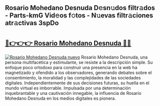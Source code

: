 ## Rosario Mohedano Desnuda D𝚎sn𝚞dos filtr𝚊dos - Parts-kmG Vid𝚎os f𝚘tos - N𝚞evas filtr𝚊ciones atr𝚊ctivas 3spDo

# <h2><a href="http://mb74y3.tromn.icu/?c=Rosario+Mohedano+Desnuda">🔗👉👉👉 Rosario Mohedano Desnuda 🔗🔗</a></h2>

[![Rosario Mohedano Desnuda nuevo](https://i.imgur.com/pEAQMta.gif)](http://mb74y3.tromn.icu/?c=Rosario+Mohedano+Desnuda)
Rosario Mohedano Desnuda, una persona multifacética y estimulante, se resiste a la descripción simple. Su enfoque poco ortodoxo para construir una presencia en la web ha magnetizado y ofendido a los observadores, generando debates sobre el consentimiento, la moralidad y las complejidades de las sociedades digitales. Independientemente de sus decisiones futuras, su huella en el mundo virtual es imborrable. Impulsada por una determinación inquebrantable y una cautivación innegable, la influencia de Rosario Mohedano Desnuda en los medios digitales es pionera.
